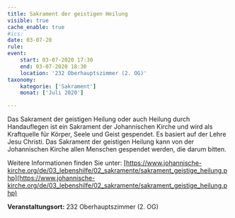 ```yaml
---
title: Sakrament der geistigen Heilung
visible: true
cache_enable: true
#ics: 
date: 03-07-20
rule: 
event:
	start: 03-07-2020 17:30
	end: 03-07-2020 18:30
	location: '232 Oberhauptszimmer (2. OG)'
taxonomy:
	kategorie: ['Sakrament']
	monat: ['Juli 2020']

---
```

Das Sakrament der geistigen Heilung oder auch Heilung durch Handauflegen ist ein Sakrament der Johannischen Kirche und wird als Kraftquelle für Körper, Seele und Geist gespendet. Es basiert auf der Lehre Jesu Christi. Das Sakrament der geistigen Heilung kann von der Johannischen Kirche allen Menschen gespendet werden, die darum bitten.

Weitere Informationen finden Sie unter:
[https://www.johannische-kirche.org/de/03_lebenshilfe/02_sakramente/sakrament_geistige_heilung.php](https://www.johannische-kirche.org/de/03_lebenshilfe/02_sakramente/sakrament_geistige_heilung.php)



**Veranstaltungsort:** 232 Oberhauptszimmer (2. OG)

